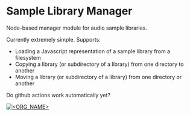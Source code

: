 # Sample Library Manager

Node-based manager module for audio sample libraries.

Currently extremely simple. Supports:
* Loading a Javascript representation of a sample library from a filesystem
* Copying a library (or subdirectory of a library) from one directory to another
* Moving a library (or subdirectory of a library) from one directory or another

Do github actions work automatically yet?

[![<ORG_NAME>](https://circleci.com/gh/oletizi/sample-library-manager/tree/main.svg?style=svg)](https://circleci.com/gh/oletizi/sample-library-manager?branch=main)